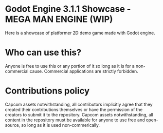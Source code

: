 # Godot Engine 3.1.1 Showcase - MEGA MAN ENGINE (WIP)​

Here is a showcase of platformer 2D demo game made with Godot engine.

# Who can use this?

Anyone is free to use this or any portion of it so long as it is for a non-commercial cause. Commercial applications are strictly forbidden.

# Contributions policy

Capcom assets notwithstanding, all contributors implicitly agree that they created their contributions themselves or have the permission of the creators to submit it to the repository. Capcom assets notwithstanding, all content in the repository must be available for anyone to use free and open-source, so long as it is used non-commerically.
